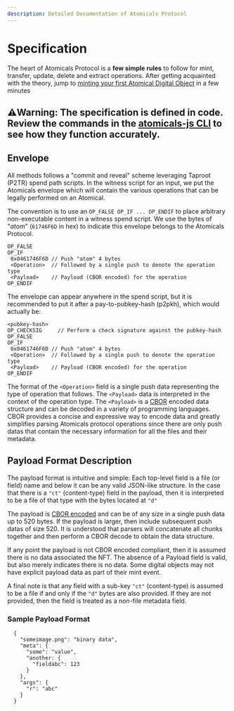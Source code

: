 ```yaml
---
description: Detailed Documentation of Atomicals Protocol
---
```


# Specification

The heart of Atomicals Protocol is a **few simple rules** to follow for mint, transfer, update, delete and extract operations.
After getting acquainted with the theory, jump to [minting your first Atomical Digital Object](javascript-library-cli.md) in a few minutes

## ⚠️Warning: The specification is defined in code. Review the commands in the [atomicals-js CLI](https://github.com/atomicals/atomicals-js/tree/master/lib/commands) to see how they function accurately.

## Envelope

All methods follows a "commit and reveal" scheme leveraging Taproot (P2TR) spend path scripts. In the witness script for an input, we put the Atomicals envelope which will contain the various operations that can be legally performed on an Atomical.

The convention is to use an `OP_FALSE OP_IF ... OP_ENDIF` to place arbitrary non-executable content in a witness spend script. We use the bytes of "_atom_" (`61746F6D` in hex) to indicate this envelope belongs to the Atomicals Protocol.

```
OP_FALSE
OP_IF
 0x0461746F6D // Push "atom" 4 bytes
 <Operation>  // Followed by a single push to denote the operation type
 <Payload>    // Payload (CBOR encoded) for the operation
OP_ENDIF
```

The envelope can appear anywhere in the spend script, but it is recommended to put it after a pay-to-pubkey-hash (p2pkh), which would actually be:

```
<pubkey-hash>
OP_CHECKSIG     // Perform a check signature against the pubkey-hash
OP_FALSE
OP_IF
 0x0461746F6D // Push "atom" 4 bytes
 <Operation>  // Followed by a single push to denote the operation type
 <Payload>    // Payload (CBOR encoded) for the operation
OP_ENDIF
```

The format of the `<Operation>` field is a single push data representing the type of operation that follows. The `<Payload>` data is interpreted in the context of the operation type. The `<Payload>` is a [CBOR](https://cbor.io/) encoded data structure and can be decoded in a variety of programming languages. CBOR provides a concise and expressive way to encode data and greatly simplifies parsing Atomicals protocol operations since there are only push datas that contain the necessary information for all the files and their metadata. 



## **Payload Format Description**

The payload format is intuitive and simple: Each top-level field is a file (or field) name and below it can be any valid JSON-like structure. In the case that there is a `"ct"` (content-type) field in the payload, then it is interpreted to be a file of that type with the bytes located at `"d"`

The payload is [CBOR encoded](https://cbor.io/) and can be of any size in a single push data up to 520 bytes. If the payload is larger, then include subsequent push datas of size 520. It is understood that parsers will concatenate all chunks together and then perform a CBOR decode to obtain the data structure.

If any point the payload is not CBOR encoded compliant, then it is assumed there is no data associated the NFT. The absence of a Payload field is valid, but also merely indicates there is no data. Some digital objects may not have explicit payload data as part of their mint event.

A final note is that any field with a sub-key `"ct"` (content-type) is assumed to be a file if and only if the `"d"` bytes are also provided. If they are not provided, then the field is treated as a non-file metadata field.

### Sample Payload Format

```
  {
    "someimage.png": "binary data",
    "meta": {
      "some": "value",
      "another: {
        "fieldabc": 123
      }
    },
    "args": {
      "r": "abc"
    }
  }
```
